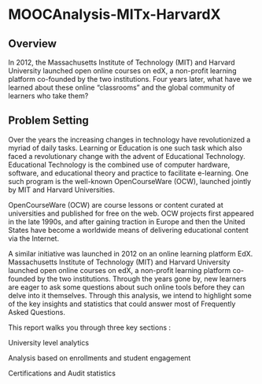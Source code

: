 # MOOCAnalysis-MITx-HarvardX

## Overview
In 2012, the Massachusetts Institute of Technology (MIT) and Harvard University launched open online courses on edX, a non-profit learning platform co-founded by the two institutions. Four years later, what have we learned about these online “classrooms” and the global community of learners who take them?

## Problem Setting
Over the years the increasing changes in technology have revolutionized a myriad of daily tasks. Learning or Education is one such task which also faced a revolutionary change with the advent of Educational Technology. Educational Technology is the combined use of computer hardware, software, and educational theory and practice to facilitate e-learning. One such program is the well-known OpenCourseWare (OCW), launched jointly by MIT and Harvard Universities.

OpenCourseWare (OCW) are course lessons or content curated at universities and published for free on the web. OCW projects first appeared in the late 1990s, and after gaining traction in Europe and then the United States have become a worldwide means of delivering educational content via the Internet.

A similar initiative was launched in 2012 on an online learning platform EdX. Massachusetts Institute of Technology (MIT) and Harvard University launched open online courses on edX, a non-profit learning platform co-founded by the two institutions. Through the years gone by, new learners are eager to ask some questions about such online tools before they can delve into it themselves. Through this analysis, we intend to highlight some of the key insights and statistics that could answer most of Frequently Asked Questions.

This report walks you through three key sections :

University level analytics

Analysis based on enrollments and student engagement

Certifications and Audit statistics
